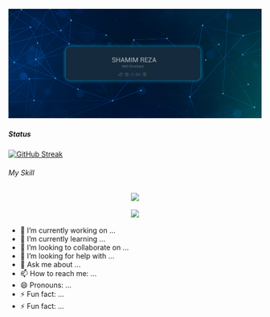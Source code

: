

 ![Tux, the Linux mascot](https://raw.githubusercontent.com/Shamimreza82/Shamimreza82/main/Banner-image.jpg)

 ##### Status



[![GitHub Streak](https://github-readme-streak-stats.herokuapp.com?user=Shamimreza82&theme=onedark-duo&hide_border=true)](https://git.io/streak-stats)

###### My Skill 

<p align="center">
  <a href="https://skillicons.dev">
    <img src="https://skillicons.dev/icons?i=html,css,tailwind,javascript" />
  </a>
</p>

<p align="center">
  <a href="https://skillicons.dev">
    <img src="https://skillicons.dev/icons?i=react,nodejs,express,mongodb" />
  </a>
</p>


- 🔭 I’m currently working on ...
- 🌱 I’m currently learning ...
- 👯 I’m looking to collaborate on ...
- 🤔 I’m looking for help with ...
- 💬 Ask me about ...
- 📫 How to reach me: ...
- 😄 Pronouns: ...
- ⚡ Fun fact: ...
- ⚡ Fun fact: ...

